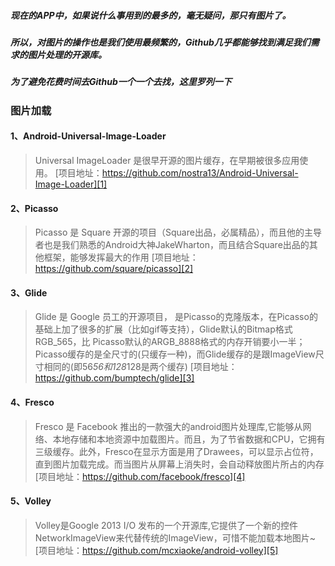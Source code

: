 ##### 现在的APP中，如果说什么事用到的最多的，毫无疑问，那只有图片了。
##### 所以，对图片的操作也是我们使用最频繁的，Github几乎都能够找到满足我们需求的图片处理的开源库。
##### 为了避免花费时间去Github一个一个去找，这里罗列一下

### 图片加载
#### 1、Android-Universal-Image-Loader
> Universal ImageLoader 是很早开源的图片缓存，在早期被很多应用使用。
> [项目地址：https://github.com/nostra13/Android-Universal-Image-Loader][1]

#### 2、Picasso
> Picasso 是 Square 开源的项目（Square出品，必属精品），而且他的主导者也是我们熟悉的Android大神JakeWharton，而且结合Square出品的其他框架，能够发挥最大的作用
> [项目地址：https://github.com/square/picasso][2]

#### 3、Glide
> Glide 是 Google 员工的开源项目， 是Picasso的克隆版本，在Picasso的基础上加了很多的扩展（比如gif等支持），Glide默认的Bitmap格式RGB_565，比   Picasso默认的ARGB_8888格式的内存开销要小一半；Picasso缓存的是全尺寸的(只缓存一种)，而Glide缓存的是跟ImageView尺寸相同的(即56*56和128*128是两个缓存) 
> [项目地址：https://github.com/bumptech/glide][3]

#### 4、Fresco
> Fresco 是 Facebook 推出的一款强大的android图片处理库,它能够从网络、本地存储和本地资源中加载图片。而且，为了节省数据和CPU，它拥有三级缓存。此外，Fresco在显示方面是用了Drawees，可以显示占位符，直到图片加载完成。而当图片从屏幕上消失时，会自动释放图片所占的内存
> [项目地址：https://github.com/facebook/fresco][4]

#### 5、Volley
> Volley是Google 2013 I/O 发布的一个开源库,它提供了一个新的控件NetworkImageView来代替传统的ImageView，可惜不能加载本地图片~
> [项目地址：https://github.com/mcxiaoke/android-volley][5]




  [1]: https://github.com/nostra13/Android-Universal-Image-Loader
  [2]: https://github.com/square/picasso
  [3]: https://github.com/bumptech/glide
  [4]: https://github.com/facebook/fresco
  [5]: https://github.com/mcxiaoke/android-volley